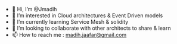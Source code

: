 - 👋 Hi, I’m @Jmadih
- 👀 I’m interested in Cloud architectures & Event Driven models
- 🌱 I’m currently learning Service Mesh & solidity 
- 💞️ I’m looking to collaborate with other architects to share & learn 
- 📫 How to reach me : madih.jaafar@gmail.com

<!---
Jmadih/Jmadih is a ✨ special ✨ repository because its `README.md` (this file) appears on your GitHub profile.
You can click the Preview link to take a look at your changes.
--->
